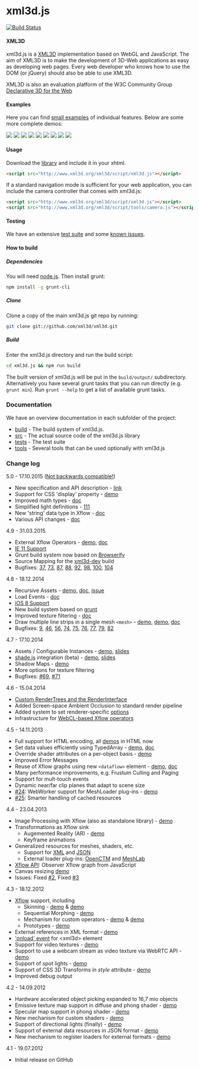 xml3d.js
========

[![Build Status](https://travis-ci.org/xml3d/xml3d.js.svg?branch=develop)](https://travis-ci.org/xml3d/xml3d.js)

#### XML3D ####

xml3d.js is a [XML3D](http://www.xml3d.org) implementation based on WebGL and JavaScript. The aim of XML3D is to make the development of 3D-Web applications as easy
as developing web pages. Every web developer who knows how to use the DOM (or jQuery) should also be able to use XML3D.

XML3D is also an evaluation platform of the W3C Community Group [Declarative 3D for the Web](http://www.w3.org/community/declarative3d/)

#### Examples ####
Here you can find [small examples](https://github.com/xml3d/xml3d-examples) of individual features. Below are some more complete demos:

<a href="http://www.xml3d.org/xml3d/demos/19_RubiksCube/"><img src="http://www.xml3d.org/xml3d/demos/thumbs/rubik.jpg"/></a>
<a href="http://www.xml3d.org/xml3d/demos/25_Chess/"><img src="http://www.xml3d.org/xml3d/demos/thumbs/chess.png"/></a>
<a href="http://www.xml3d.org/xml3d/demos/12_MarsCity/marscity.xhtml"><img src="http://www.xml3d.org/xml3d/demos/thumbs/marscity.jpg?s"/></a>
<a href="http://www.xml3d.org/xml3d/demos/32_WorldBank/"><img src="http://www.xml3d.org/xml3d/demos/thumbs/worldbank.jpg"/></a>
<a href="http://xml3d.github.com/xml3d-museum/"><img src="http://www.xml3d.org/xml3d/demos/thumbs/museum.jpg"/></a>
<a href="http://xml3d.github.com/xml3d-examples/examples/gangnam/style.html"><img src="http://www.xml3d.org/xml3d/demos/thumbs/gangnam.jpg"/></a>
<a href="http://xml3d.github.io/xml3d-examples/examples/xflowAR/ar_flying_teapot.html"><img src="http://www.xml3d.org/xml3d/demos/thumbs/ar.jpg"/></a>
<a href="http://xml3d.github.io/xml3d-examples/examples/shade-tv/index.html"><img src="http://xml3d.org/xml3d/demos/thumbs/shade-js-tv.png"/></a>
<a href="http://xml3d.github.io/xml3d-examples/examples/lines/edf-vtk.html"><img src="http://xml3d.org/xml3d/demos/thumbs/edf.png"/></a>

#### Usage ####

Download the [library](http://www.xml3d.org/xml3d/script/xml3d.js) and include it in your xhtml.

```html
<script src="http://www.xml3d.org/xml3d/script/xml3d.js"></script>
```

If a standard navigation mode is sufficient for your web application, you can
include the camera controller that comes with xml3d.js:

```html
<script src="http://www.xml3d.org/xml3d/script/xml3d.js"></script>
<script src="http://www.xml3d.org/xml3d/script/tools/camera.js"></script>
```

#### Testing ####
We have an extensive [test suite](http://xml3d.github.com/xml3d.js/tests/) and some [known issues](https://github.com/xml3d/xml3d.js/wiki/Known-issues).

#### How to build ####

##### Dependencies #####
You will need [node.js](http://nodejs.org/). Then install grunt:
```bash
npm install -g grunt-cli
```

##### Clone #####
Clone a copy of the main xml3d.js git repo by running:

```bash
git clone git://github.com/xml3d/xml3d.git
```

##### Build #####
Enter the xml3d.js directory and run the build script:
```bash
cd xml3d.js && npm run build
```
The built version of xml3d.js will be put in the `build/output/` subdirectory. Alternatively you have several grunt tasks that you can run directly (e.g. ```grunt min```). Run ```grunt --help``` to get a list of available grunt tasks.

### Documentation ###
We have an overview documentation in each subfolder of the project:
* [build](build/) - The build system of xml3d.js.
* [src](src/) - The actual source code of the xml3d.js library
* [tests](tests/) - The test suite
* [tools](tools/) - Several tools that can be used optionally with xml3d.js


### Change log ###
5.0 - 17.10.2015 ([Not backwards compatible!](https://github.com/xml3d/xml3d.js/wiki/Migrate-to-XML3D-5.0))
* New specification and API description - [link](http://xml3d.org/spec/)
* Support for CSS 'display' property - [demo](http://xml3d.github.io/xml3d-examples/examples/cssDisplay/index.html)
* Improved math types - [doc](http://xml3d.org/spec/#datatypes)
* Simplified light definitions - [111](https://github.com/xml3d/xml3d.js/issues/111)
* New 'string' data type in Xflow - [doc](http://xml3d.org/spec/#the-string-element)
* Various API changes - [doc](https://github.com/xml3d/xml3d.js/wiki/Migrate-to-XML3D-5.0)

4.9 - 31.03.2015
* External Xflow Operators - [demo](http://xml3d.github.io/xml3d-examples/examples/facemorph/facemorph.html), [doc](https://github.com/xml3d/xml3d.js/wiki/External-resources#External_Xflow_Operators)
* [IE 11 Support](https://github.com/xml3d/xml3d.js/issues/97)
* Grunt build system now based on [Browserify](http://browserify.org/)
* Source Mapping for the [xml3d-dev](http://xml3d.org/xml3d/scripts/xml3d-dev.js) build
* Bugfixes: [37](https://github.com/xml3d/xml3d.js/issues/37), [73](https://github.com/xml3d/xml3d.js/issues/73), [87](https://github.com/xml3d/xml3d.js/issues/87), [88](https://github.com/xml3d/xml3d.js/issues/88), [92](https://github.com/xml3d/xml3d.js/issues/92), [98](https://github.com/xml3d/xml3d.js/issues/98), [100](https://github.com/xml3d/xml3d.js/issues/100), [104](https://github.com/xml3d/xml3d.js/issues/104)

4.8 - 18.12.2014
* Recursive Assets - [demo](http://xml3d.github.io/xml3d-examples/examples/recursiveAsset/recursive.html), [doc](https://github.com/xml3d/xml3d.js/wiki/Assets-and-Model), [issue](https://github.com/xml3d/xml3d.js/issues/76)
* Load Events - [doc](https://github.com/xml3d/xml3d.js/wiki/Events#load)
* [iOS 8 Support](https://github.com/xml3d/xml3d.js/issues/75)
* New build system based on [grunt](http://gruntjs.com/)
* Improved texture filtering - [doc](https://github.com/xml3d/xml3d.js/wiki/Textures)
* Draw multiple line strips in a single mesh `<mesh>` - [demo](http://xml3d.github.io/xml3d-examples/examples/lines/simple.html), [demo](http://xml3d.github.io/xml3d-examples/examples/lines/edf-vtk.html), [doc](https://github.com/xml3d/xml3d.js/wiki/Geometry-Definition#typelinestrips)
* Bugfixes: [9](https://github.com/xml3d/xml3d.js/issues/9), [46](https://github.com/xml3d/xml3d.js/issues/46), [56](https://github.com/xml3d/xml3d.js/issues/56), [74](https://github.com/xml3d/xml3d.js/issues/74), [75](https://github.com/xml3d/xml3d.js/issues/75), [76](https://github.com/xml3d/xml3d.js/issues/76), [77](https://github.com/xml3d/xml3d.js/issues/77), [79](https://github.com/xml3d/xml3d.js/issues/79), [82](https://github.com/xml3d/xml3d.js/issues/82)

4.7 - 17.10.2014
* Assets / Configurable Instances - [demo](http://xml3d.github.io/xml3d-examples/examples/assets/assets.html), [slides](http://xml3d.org/xml3d/slides/web3d-instancing/)
* [shade.js](http://xml3d.org/xml3d/papers/shade.js/) integration (beta) - [demo](http://xml3d.github.io/xml3d-examples/examples/shade-tv/index.html), [slides](http://xml3d.org/xml3d/slides/pg-shade.js/)
* Shadow Maps - [demo](http://xml3d.github.io/xml3d-examples/examples/meshlab/meshlab.html)
* More options for texture filtering
* Bugfixes: [#69](https://github.com/xml3d/xml3d.js/issues/69), [#71](https://github.com/xml3d/xml3d.js/issues/71)

4.6 - 15.04.2014
* [Custom RenderTrees and the RenderInterface](https://github.com/xml3d/xml3d.js/wiki/Custom-RenderTrees-and-the-RenderInterface)
* Added Screen-space Ambient Occlusion to standard render pipeline
* Added system to set renderer-specific [options](https://github.com/xml3d/xml3d.js/wiki/Options)
* Infrastructure for [WebCL-based Xflow operators](https://github.com/xml3d/xml3d.js/wiki/WebCL-API)

4.5 - 14.11.2013
* Full support for HTML encoding, all [demos](http://xml3d.github.io/xml3d-examples/) in HTML now
* Set data values efficiently using TypedArray - [demo](http://xml3d.github.io/xml3d-examples/examples/scriptValue/scriptValue.html), [doc](https://github.com/xml3d/xml3d.js/wiki/How-to-efficiently-set-Xflow-input-with-TypedArrays)
* Override shader attributes on a per-object basis - [demo](http://xml3d.github.io/xml3d-examples/examples/shaderOverrides/index.html)
* Improved Error Messages
* Reuse of Xflow graphs using new `<dataflow>` element - [demo](http://xml3d.github.io/xml3d-examples/examples/xflowSkin/xflow-skin.html), [doc](https://github.com/xml3d/xml3d.js/wiki/How-to-use-Xflow#wiki-Dataflows)
* Many performance improvements, e.g. Frustum Culling and Paging
* Support for mult-touch events
* Dynamic near/far clip planes that adapt to scene size
* [#24](https://github.com/xml3d/xml3d.js/issues/24): WebWorker support for MeshLoader plug-ins - [demo](http://localhost:8080/xml3d-examples/examples/openctm/openctm.html)
* [#25](https://github.com/xml3d/xml3d.js/issues/25): Smarter handling of cached resources


4.4 - 23.04.2013
* Image Processing with Xflow (also as standalone library) - [demo](http://xml3d.github.io/xml3d-examples/examples/xflowIP/pixel-wise.html)
* Transformations as Xflow sink
  * Augemented Reality (AR) - [demo](http://xml3d.github.io/xml3d-examples/examples/xflowAR/ar_flying_teapot.xhtml)
  * Keyframe animations
* Generalized resources for meshes, shaders, etc.
  * Support for [XML](http://xml3d.github.com/xml3d-examples/examples/externalXml/externalXml.xhtml) and [JSON](http://xml3d.github.io/xml3d-examples/examples/suzanne/suzanne.xhtml)
  * External loader plug-ins: [OpenCTM](http://xml3d.github.io/xml3d-examples/examples/openctm/openctm.xhtml) and [MeshLab](http://xml3d.github.io/xml3d-examples/examples/meshlab/meshlab.xhtml)
* [Xflow API](): Observer Xflow graph from JavaScript
* Canvas resizing [demo](http://xml3d.github.io/xml3d-examples/examples/canvasresizing/resizing.xhtml)
* Issues: Fixed [#2](https://github.com/xml3d/xml3d.js/issues/2), Fixed [#3](https://github.com/xml3d/xml3d.js/issues/3)

4.3 - 18.12.2012
* [Xflow](https://github.com/xml3d/xml3d.js/wiki/Xflow) support, including
  * Skinning - [demo](http://xml3d.github.com/xml3d-examples/examples/xflowSkin/xflow-skin.xhtml) &amp; [demo](http://xml3d.github.com/xml3d-examples/examples/gangnam/style.xhtml)
  * Sequential Morphing - [demo](http://xml3d.github.com/xml3d-examples/examples/xflowSequentialMorph/xflow-morph.xhtml)
  * Mechanism for custom operators - [demo](http://xml3d.github.com/xml3d-examples/examples/facemorph/facemorph.xhtml) &amp; [demo](http://xml3d.github.com/xml3d-examples/examples/xflowWave/xflow-wave.xhtml)
  * Prototypes - [demo](http://xml3d.github.com/xml3d-examples/examples/xflowPrototypes/xflow-prototypes.xhtml)
* External references in XML format - [demo](http://xml3d.github.com/xml3d-examples/examples/externalXml/externalXml.xhtml)
* ['onload' event](https://github.com/xml3d/xml3d.js/wiki/Events) for &lt;xml3d&gt; element
* Support for video textures - [demo](http://xml3d.github.com/xml3d-examples/examples/video/video.xhtml)
* Support to use a webcam stream as video texture via WebRTC API - [demo](http://xml3d.github.com/xml3d-examples/examples/webcam/webcam.xhtml)
* Support of spot lights - [demo](http://xml3d.github.com/xml3d-examples/examples/spotLight/index.xhtml)
* Support of CSS 3D Transforms in _style_ attribute - [demo](http://xml3d.github.com/xml3d-examples/examples/cssTransform/css-transform.xhtml)
* Improved debug output

4.2 - 14.09.2012
* Hardware accelerated object picking expanded to 16,7 mio objects
* Emissive texture map support in diffuse and phong shader - [demo](http://xml3d.github.com/xml3d-examples/examples/candle/candle.xhtml)
* Specular map support in phong shader - [demo](http://xml3d.github.com/xml3d-museum/)
* New mechanism for custom shaders - [demo](http://xml3d.github.com/xml3d-examples/examples/eyelight/eyelight.xhtml)
* Support of directional lights (finally) - [demo](http://xml3d.github.com/xml3d-examples/examples/directionalLight/index.xhtml)
* Support of external data resources in JSON format - [demo](http://xml3d.github.com/xml3d-examples/examples/suzanne/suzanne.xhtml)
* New mechanism to register loaders for external formats - [demo](http://xml3d.github.com/xml3d-examples/examples/meshlab/meshlab.xhtml)

4.1 - 19.07.2012
* Initial release on GitHub
#
